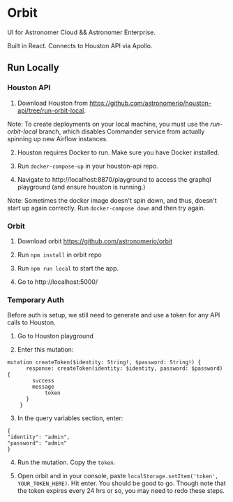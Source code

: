 # Orbit

UI for Astronomer Cloud && Astronomer Enterprise.

Built in React. Connects to Houston API via Apollo.

## Run Locally

### Houston API

1.  Download Houston from https://github.com/astronomerio/houston-api/tree/run-orbit-local.

Note: To create deployments on your local machine, you must use the _run-orbit-local_ branch, which disables Commander service from actually spinning up new Airflow instances.

2.  Houston requires Docker to run. Make sure you have Docker installed.

3.  Run `docker-compose-up` in your houston-api repo.

4.  Navigate to http://localhost:8870/playground to access the graphql playground (and ensure houston is running.)

Note: Sometimes the docker image doesn't spin down, and thus, doesn't start up again correctly. Run `docker-compose down` and then try again.

### Orbit

1.  Download orbit https://github.com/astronomerio/orbit

2.  Run `npm install` in orbit repo

3.  Run `npm run local` to start the app.

4.  Go to http://localhost:5000/

### Temporary Auth

Before auth is setup, we still need to generate and use a token for any API calls to Houston.

1.  Go to Houston playground

2.  Enter this mutation:

```
mutation createToken($identity: String!, $password: String!) {
      response: createToken(identity: $identity, password: $password) {
        success
        message
    		token
      }
    }
```

3.  In the query variables section, enter:

```
{
"identity": "admin",
"password": "admin"
}
```

4.  Run the mutation. Copy the `token`.

5.  Open orbit and in your console, paste `localStorage.setItem('token', YOUR_TOKEN_HERE)`. Hit enter. You should be good to go. Though note that the token expires every 24 hrs or so, you may need to redo these steps.
